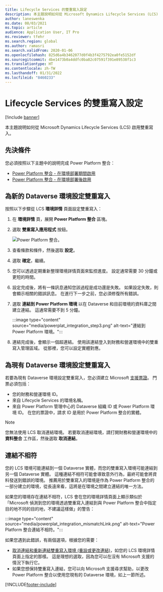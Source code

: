 ```yaml
---
title: Lifecycle Services 的雙重寫入設定
description: 本主題說明如何從 Microsoft Dynamics Lifecycle Services (LCS) 設定雙重寫入連線。
author: laneswenka
ms.date: 08/03/2021
ms.topic: article
audience: Application User, IT Pro
ms.reviewer: tfehr
ms.search.region: global
ms.author: ramasri
ms.search.validFrom: 2020-01-06
ms.openlocfilehash: 825d6a4b3462077d0f4b3f4275792ea0fe5152df
ms.sourcegitcommit: 4be1473b0a4ddfc0ba82c07591f391e89538f1c3
ms.translationtype: HT
ms.contentlocale: zh-TW
ms.lasthandoff: 01/31/2022
ms.locfileid: "8460233"
---
```

# <a name="dual-write-setup-from-lifecycle-services"></a>Lifecycle Services 的雙重寫入設定

[!include [banner](../../includes/banner.md)]



本主題說明如何從 Microsoft Dynamics Lifecycle Services (LCS) 啟用雙重寫入。

## <a name="prerequisites"></a>先決條件

您必須按照以下主題中的說明完成 Power Platform 整合：

+ [Power Platform 整合 - 在環境部署期間啟用](../../power-platform/enable-power-platform-integration.md#enable-during-deploy)
+ [Power Platform 整合 - 在環境部署後啟用](../../power-platform/enable-power-platform-integration.md#enable-after-deploy)

## <a name="set-up-dual-write-for-new-dataverse-environments"></a>為新的 Dataverse 環境設定雙重寫入

按照以下步驟從 LCS **環境詳情** 頁面設定雙重寫入：

1. 在 **環境詳情** 頁，展開 **Power Platform 整合** 區塊。

2. 選取 **雙重寫入應用程式** 按鈕。

    ![Power Platform 整合。](media/powerplat_integration_step2.png)

3. 查看條款和條件，然後選取 **設定**。

4. 選取 **確定**，繼續。

5. 您可以透過定期重新整理環境詳情頁面來監控進度。 設定通常需要 30 分鐘或更短的時間。  

6. 設定完成後，將有一條訊息通知您該過程是成功還是失敗。 如果設定失敗，則會顯示相關的錯誤訊息。 在進行下一步之前，您必須修復所有錯誤。

7. 選取 **連結到 Power Platform 環境** 以在 Dataverse 和目前環境的資料庫之間建立連結。 這通常需要不到 5 分鐘。

    :::image type="content" source="media/powerplat_integration_step3.png" alt-text="連結到 Power Platform 環境。":::

8. 連結完成後，會顯示一個超連結。 使用該連結登入到財務和營運環境中的雙重寫入管理區域。 從那裡，您可以設定實體對應。

## <a name="set-up-dual-write-for-an-existing-dataverse-environment"></a>為現有 Dataverse 環境設定雙重寫入

若要為現有 Dataverse 環境設定雙重寫入，您必須建立 Microsoft [支援票證](../../lifecycle-services/lcs-support.md)。 門票必須包括：

+ 您的財務和營運環境 ID。
+ 來自 Lifecycle Services 的環境名稱。
+ 來自 Power Platform 管理中心的 Dataverse 組織 ID 或 Power Platform 環境 ID。 在您的票證中，請求 ID 是用於 Power Platform 整合的實體。

> [!NOTE]
> 您無法使用 LCS 取消連結環境。 若要取消連結環境，請打開財務和營運環境中的 **資料整合** 工作區，然後選取 **取消連結**。

## <a name="linking-mismatch"></a>連結不相符

您的 LCS 環境可能連結到一個 Dataverse 實體，而您的雙重寫入環境可能連結到另一個 Dataverse 實體。 這種連結不相符可能會導致意外行為，最終可能會將資料發送到錯誤的環境。 推薦用於雙重寫入的環境是作為 Power Platform 整合的一部分建立的環境，從長遠來看，這將是在環境之間建立連結的唯一方法。

如果您的環境存在連結不相符，LCS 會在您的環境詳情頁面上顯示類似於「Microsoft 偵測到您的環境透過雙重寫入連結到與 Power Platform 整合中指定目的地不同的目的地，不建議這樣做」的警告：

:::image type="content" source="media/powerplat_integration_mismatchLink.png" alt-text="Power Platform 整合連結不相符。":::

如果您遇到此錯誤，有兩個選項，根據您的需要：

+ [取消連結和重新連結雙重寫入環境 (重設或更改連結)](relink-environments.md#scenario-reset-or-change-linking)，如您的 LCS 環境詳情頁面上指定的那樣。 這是理想的選取，因為您可以在沒有 Microsoft 支援的情況下執行它。  
+ 如果您想保持雙重寫入連結，您可以向 Microsoft 支援尋求幫助，以更改 Power Platform 整合以使用您現有的 Dataverse 環境，如上一節所述。  

[!INCLUDE[footer-include](../../../../includes/footer-banner.md)]
